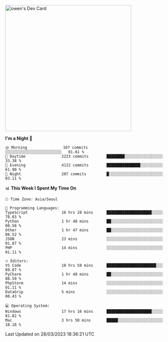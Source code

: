<a href="https://app.daily.dev/owen_9066"><img src="https://api.daily.dev/devcards/51e5c69f10114f2abe0ae390c27b0828.png?r=hyb" width="400" alt="owen's Dev Card"/></a>

 
 <!--START_SECTION:waka-->
**I'm a Night 🦉** 

```text
🌞 Morning                107 commits         ░░░░░░░░░░░░░░░░░░░░░░░░░   01.61 % 
🌆 Daytime                2223 commits        ████████░░░░░░░░░░░░░░░░░   33.38 % 
🌃 Evening                4122 commits        ███████████████░░░░░░░░░░   61.90 % 
🌙 Night                  207 commits         █░░░░░░░░░░░░░░░░░░░░░░░░   03.11 % 
```


📊 **This Week I Spent My Time On** 

```text
🕑︎ Time Zone: Asia/Seoul

💬 Programming Languages: 
TypeScript               16 hrs 28 mins      ████████████████████░░░░░   78.03 % 
Python                   1 hr 48 mins        ██░░░░░░░░░░░░░░░░░░░░░░░   08.58 % 
Other                    1 hr 47 mins        ██░░░░░░░░░░░░░░░░░░░░░░░   08.52 % 
JSON                     23 mins             ░░░░░░░░░░░░░░░░░░░░░░░░░   01.87 % 
PHP                      14 mins             ░░░░░░░░░░░░░░░░░░░░░░░░░   01.11 % 

🔥 Editors: 
VS Code                  18 hrs 58 mins      ██████████████████████░░░   89.87 % 
PyCharm                  1 hr 48 mins        ██░░░░░░░░░░░░░░░░░░░░░░░   08.59 % 
PhpStorm                 14 mins             ░░░░░░░░░░░░░░░░░░░░░░░░░   01.11 % 
DataGrip                 5 mins              ░░░░░░░░░░░░░░░░░░░░░░░░░   00.43 % 

💻 Operating System: 
Windows                  17 hrs 16 mins      ████████████████████░░░░░   81.82 % 
Mac                      3 hrs 50 mins       █████░░░░░░░░░░░░░░░░░░░░   18.18 % 
```


 Last Updated on 28/03/2023 18:36:21 UTC
<!--END_SECTION:waka-->
